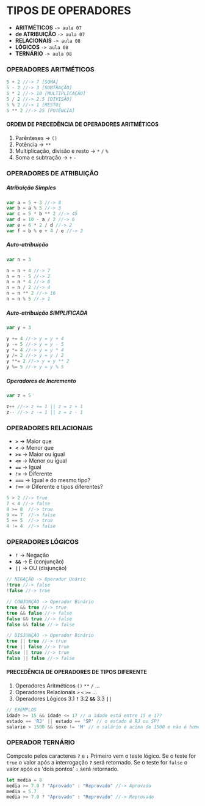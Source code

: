 # TIPOS DE OPERADORES


- **ARITMÉTICOS** `-> aula 07`
- **de ATRIBUIÇÃO** `-> aula 07`
- **RELACIONAIS** `-> aula 08`
- **LÓGICOS** `-> aula 08`
- **TERNÁRIO** `-> aula 08`

### OPERADORES ARITMÉTICOS

```javascript
5 + 2 //-> 7 [SOMA]
5 - 2 //-> 3 [SUBTRAÇÃO]
5 * 2 //-> 10 [MULTIPLICAÇÃO]
5 / 2 //-> 2.5 [DIVISÃO]
5 % 2 //-> 1 [RESTO]
5 ** 2 //-> 25 [POTÊNCIA]
```

#### ORDEM DE PRECEDÊNCIA DE OPERADORES ARITMÉTICOS


1. Parênteses -> `()`
2. Potência -> `**`
3. Multiplicação, divisão e resto -> `*` `/` `%`
4. Soma e subtração -> `+` `-`


### OPERADORES DE ATRIBUIÇÃO

##### Atribuição Simples

```javascript
var a = 5 + 3 //-> 8
var b = a % 5 //-> 3
var c = 5 * b ** 2 //-> 45
var d = 10 - a / 2 //-> 6
var e = 6 * 2 / d //-> 2
var f = b % e + 4 / e //-> 3
```

##### Auto-atribuição

```javascript
var n = 3

n = n + 4 //-> 7
n = n - 5 //-> 2
n = n * 4 //-> 8
n = n / 2 //-> 4
n = n ** 2 //-> 16
n = n % 5 //-> 1
```

##### Auto-atribuição SIMPLIFICADA

```javascript
var y = 3

y += 4 //-> y = y + 4 
y -= 5 //-> y = y - 5  
y *= 4 //-> y = y * 4 
y /= 2 //-> y = y / 2 
y **= 2 //-> y = y ** 2 
y %= 5 //-> y = y % 5
```

##### Operadores de Incremento

```javascript
var z = 5

z++ //-> z += 1 || z = z + 1
z-- //-> z -= 1 || z = z - 1
```
### OPERADORES RELACIONAIS


- **`>`** -> Maior que
- **`<`** -> Menor que
- **`>=`** -> Maior ou igual
- **`<=`** -> Menor ou igual
- **`==`** -> Igual
- **`!=`** -> Diferente
- **`===`** -> Igual e do mesmo tipo?
- **`!==`** -> Diferente e tipos diferentes?


```javascript
5 > 2 //-> true
7 < 4 //-> false
8 >= 8  //-> true
9 <= 7  //-> false
5 == 5  //-> true
4 != 4  //-> false
```

### OPERADORES LÓGICOS

- **`!`** -> Negação
- **`&&`** -> E (conjunção)
- **`||`** -> OU (disjunção)

```javascript
// NEGAÇÃO -> Operador Unário
!true //-> false
!false //-> true
```

```javascript
// CONJUNÇÃO -> Operador Binário
true && true //-> true
true && false //-> false
false && true //-> false
false && false //-> false
```

```javascript
// DISJUNÇÃO -> Operador Binário
true || true //-> true
true || false //-> true
false || true //-> true
false || false //-> false
```

#### PRECEDÊNCIA DE OPERADORES DE TIPOS DIFERENTE

1. Operadores Aritméticos `()` `**` `/` ...
2. Operadores Relacionais `>` `<` `>=` ... 
3. Operadores Lógicos
    3.1 **`!`**
    3.2 **`&&`**
    3.3 **`||`**

```javascript
// EXEMPLOS
idade >= 15 && idade <= 17 // a idade está entre 15 e 17?
estado == 'RJ' || estado == 'SP' // o estado é RJ ou SP?
salario > 1500 && sexo != 'M' // o salário é acima de 1500 e não é homem?
```

### OPERADOR TERNÁRIO

Composto pelos caracteres **`?`** e **`:`**
Primeiro vem o teste lógico.
Se o teste for `true` o valor após a interrogação **`?`** será retornado.
Se o teste for `false` o valor após os 'dois pontos' **`:`** será retornado.

```javascript
let media = 8
media >= 7.0 ? "Aprovado" : "Reprovado" //-> Aprovado
media = 5.7
media >= 7.0 ? "Aprovado" : "Reprovado" //-> Reprovado
```